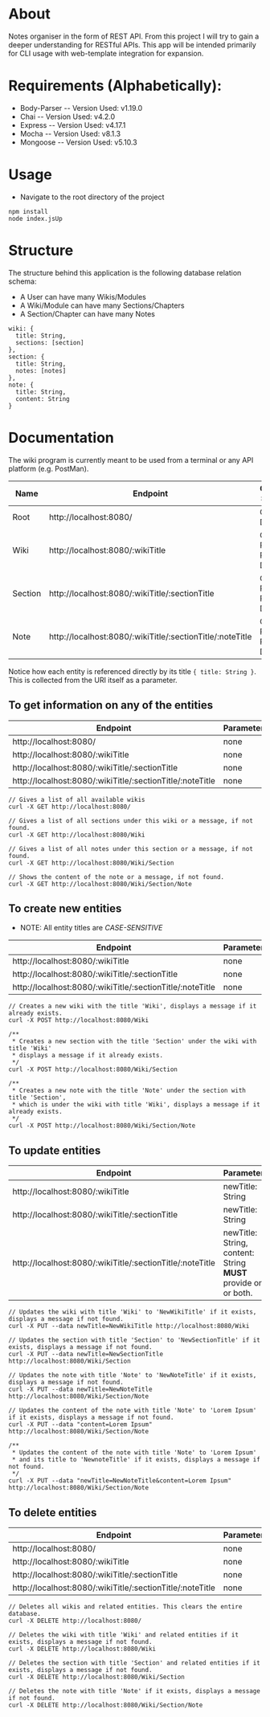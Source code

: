 # About

Notes organiser in the form of REST API.
From this project I will try to gain a deeper understanding for RESTful APIs.
This app will be intended primarily for CLI usage with web-template integration for expansion.

# Requirements (Alphabetically):
* Body-Parser -- Version Used: v1.19.0
* Chai -- Version Used: v4.2.0
* Express -- Version Used: v4.17.1
* Mocha -- Version Used: v8.1.3
* Mongoose -- Version Used: v5.10.3

# Usage
* Navigate to the root directory of the project
```
npm install
node index.jsUp
```

# Structure
The structure behind this application is the following database relation schema:
* A User can have many Wikis/Modules
* A Wiki/Module can have many Sections/Chapters
* A Section/Chapter can have many Notes
```
wiki: {
  title: String,
  sections: [section]
},
section: {
  title: String,
  notes: [notes]
},
note: {
  title: String,
  content: String
}
```

# Documentation
The wiki program is currently meant to be used from a terminal or any API platform (e.g. PostMan).

Name | Endpoint | Operations Supported
------------ | ------------- | -------------
Root | http://localhost:8080/ | GET, DELETE
Wiki | http://localhost:8080/:wikiTitle | GET, POST, PUT, DELETE
Section | http://localhost:8080/:wikiTitle/:sectionTitle | GET, POST, PUT, DELETE
Note | http://localhost:8080/:wikiTitle/:sectionTitle/:noteTitle | GET, POST, PUT, DELETE

Notice how each entity is referenced directly by its title ```{ title: String }```. This is collected from the URI itself as a parameter.

## To get information on any of the entities
Endpoint | Parameters
------------- | -------------
http://localhost:8080/ | none
http://localhost:8080/:wikiTitle | none
http://localhost:8080/:wikiTitle/:sectionTitle | none
http://localhost:8080/:wikiTitle/:sectionTitle/:noteTitle | none
```
// Gives a list of all available wikis
curl -X GET http://localhost:8080/

// Gives a list of all sections under this wiki or a message, if not found.
curl -X GET http://localhost:8080/Wiki

// Gives a list of all notes under this section or a message, if not found.
curl -X GET http://localhost:8080/Wiki/Section

// Shows the content of the note or a message, if not found.
curl -X GET http://localhost:8080/Wiki/Section/Note
```

## To create new entities
* NOTE: All entity titles are *CASE-SENSITIVE*

Endpoint | Parameters
------------- | -------------
http://localhost:8080/:wikiTitle | none
http://localhost:8080/:wikiTitle/:sectionTitle | none
http://localhost:8080/:wikiTitle/:sectionTitle/:noteTitle | none
```
// Creates a new wiki with the title 'Wiki', displays a message if it already exists.
curl -X POST http://localhost:8080/Wiki

/**
 * Creates a new section with the title 'Section' under the wiki with title 'Wiki'
 * displays a message if it already exists.
 */
curl -X POST http://localhost:8080/Wiki/Section

/**
 * Creates a new note with the title 'Note' under the section with title 'Section',
 * which is under the wiki with title 'Wiki', displays a message if it already exists.
 */
curl -X POST http://localhost:8080/Wiki/Section/Note
```

## To update entities
Endpoint | Parameters
------------- | -------------
http://localhost:8080/:wikiTitle | newTitle: String
http://localhost:8080/:wikiTitle/:sectionTitle | newTitle: String
http://localhost:8080/:wikiTitle/:sectionTitle/:noteTitle | newTitle: String, content: String <br> **MUST** provide one or both.
```
// Updates the wiki with title 'Wiki' to 'NewWikiTitle' if it exists, displays a message if not found.
curl -X PUT --data newTitle=NewWikiTitle http://localhost:8080/Wiki

// Updates the section with title 'Section' to 'NewSectionTitle' if it exists, displays a message if not found.
curl -X PUT --data newTitle=NewSectionTitle http://localhost:8080/Wiki/Section

// Updates the note with title 'Note' to 'NewNoteTitle' if it exists, displays a message if not found.
curl -X PUT --data newTitle=NewNoteTitle http://localhost:8080/Wiki/Section/Note

// Updates the content of the note with title 'Note' to 'Lorem Ipsum' if it exists, displays a message if not found.
curl -X PUT --data "content=Lorem Ipsum" http://localhost:8080/Wiki/Section/Note

/**
 * Updates the content of the note with title 'Note' to 'Lorem Ipsum'
 * and its title to 'NewnoteTitle' if it exists, displays a message if not found.
 */
curl -X PUT --data "newTitle=NewNoteTitle&content=Lorem Ipsum" http://localhost:8080/Wiki/Section/Note
```

## To delete entities
Endpoint | Parameters
------------- | -------------
http://localhost:8080/ | none
http://localhost:8080/:wikiTitle | none
http://localhost:8080/:wikiTitle/:sectionTitle | none
http://localhost:8080/:wikiTitle/:sectionTitle/:noteTitle | none
```
// Deletes all wikis and related entities. This clears the entire database.
curl -X DELETE http://localhost:8080/

// Deletes the wiki with title 'Wiki' and related entities if it exists, displays a message if not found.
curl -X DELETE http://localhost:8080/Wiki

// Deletes the section with title 'Section' and related entities if it exists, displays a message if not found.
curl -X DELETE http://localhost:8080/Wiki/Section

// Deletes the note with title 'Note' if it exists, displays a message if not found.
curl -X DELETE http://localhost:8080/Wiki/Section/Note
```
